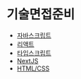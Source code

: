 # 기술면접준비

* <a href="https://github.com/cjsgmail/interview/tree/main/%EA%B8%B0%EC%88%A0%EB%A9%B4%EC%A0%91/%EC%9E%90%EB%B0%94%EC%8A%A4%ED%81%AC%EB%A6%BD%ED%8A%B8">자바스크립트</a>
* <a href="https://github.com/cjsgmail/interview/tree/main/%EA%B8%B0%EC%88%A0%EB%A9%B4%EC%A0%91/%EB%A6%AC%EC%95%A1%ED%8A%B8">리액트</a>
* <a href="https://github.com/cjsgmail/interview/tree/main/%EA%B8%B0%EC%88%A0%EB%A9%B4%EC%A0%91/%ED%83%80%EC%9E%85%EC%8A%A4%ED%81%AC%EB%A6%BD%ED%8A%B8">타입스크립트</a>
* <a href="https://github.com/cjsgmail/interview/tree/main/%EA%B8%B0%EC%88%A0%EB%A9%B4%EC%A0%91/%EB%84%A5%EC%8A%A4%ED%8A%B8">NextJS</a>
* <a href="https://github.com/cjsgmail/interview/tree/main/%EA%B8%B0%EC%88%A0%EB%A9%B4%EC%A0%91/HTML-CSS">HTML/CSS</a>
